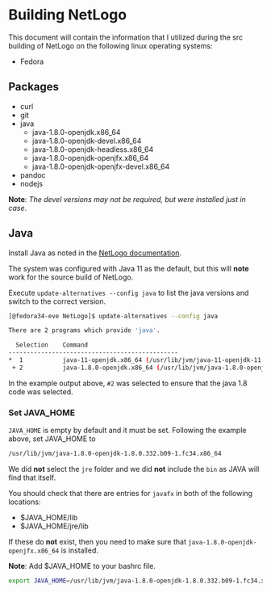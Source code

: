 # Building NetLogo

This document will contain the information that I utilized during the src building of NetLogo on the following linux operating systems:

- Fedora


## Packages

- curl
- git
- java
  - java-1.8.0-openjdk.x86_64
  - java-1.8.0-openjdk-devel.x86_64
  - java-1.8.0-openjdk-headless.x86_64
  - java-1.8.0-openjdk-openjfx.x86_64
  - java-1.8.0-openjdk-openjfx-devel.x86_64
- pandoc
- nodejs

**Note**: _The devel versions may not be required, but were installed just in case_.

## Java

Install Java as noted in the [NetLogo documentation](https://github.com/NetLogo/NetLogo/wiki/Building).

The system was configured with Java 11 as the default, but this will **note** work for the source build of NetLogo.

Execute `update-alternatives --config java` to list the java versions and switch to the correct version.

```bash
[@fedora34-eve NetLogo]$ update-alternatives --config java

There are 2 programs which provide 'java'.

  Selection    Command
-----------------------------------------------
*  1           java-11-openjdk.x86_64 (/usr/lib/jvm/java-11-openjdk-11.0.15.0.10-1.fc34.x86_64/bin/java)
 + 2           java-1.8.0-openjdk.x86_64 (/usr/lib/jvm/java-1.8.0-openjdk-1.8.0.332.b09-1.fc34.x86_64/jre/bin/java)
```

In the example output above, `#2` was selected to ensure that the java 1.8 code was selected.

### Set JAVA_HOME

`JAVA_HOME` is empty by default and it must be set. Following the example above, set JAVA_HOME to 

```bash
/usr/lib/jvm/java-1.8.0-openjdk-1.8.0.332.b09-1.fc34.x86_64
```

We did **not** select the `jre` folder and we did **not** include the `bin` as JAVA will find that itself.

You should check that there are entries for `javafx` in both of the following locations:
- $JAVA_HOME/lib
- $JAVA_HOME/jre/lib

If these do **not** exist, then you need to make sure that `java-1.8.0-openjdk-openjfx.x86_64` is installed.


**Note**: Add $JAVA_HOME to your bashrc file.

```bash
export JAVA_HOME=/usr/lib/jvm/java-1.8.0-openjdk-1.8.0.332.b09-1.fc34.x86_64
```

